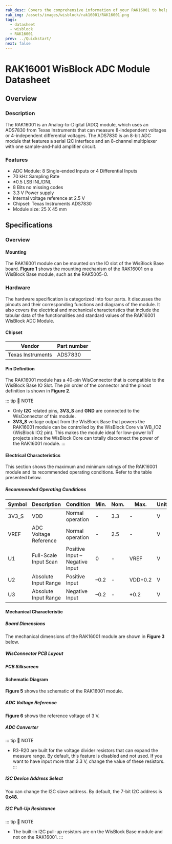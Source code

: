 ```yaml
---
rak_desc: Covers the comprehensive information of your RAK16001 to help you use it. This information includes technical specifications, characteristics, and requirements, and it also discusses the device components.
rak_img: /assets/images/wisblock/rak16001/RAK16001.png
tags:
  - datasheet
  - wisblock
  - RAK16001
prev: ../Quickstart/
next: false
---
```


# RAK16001 WisBlock ADC Module Datasheet

## Overview

### Description

The RAK16001 is an Analog-to-Digital (ADC) module, which uses an ADS7830 from Texas Instruments that can measure 8-independent voltages or 4-independent differential voltages. The ADS7830 is an 8-bit ADC module that features a serial I2C interface and an 8-channel multiplexer with one sample-and-hold amplifier circuit.

### Features

- ADC Module: 8 Single-ended Inputs or 4 Differential Inputs
- 70&nbsp;kHz Sampling Rate
- ±0.5&nbsp;LSB INL/DNL
- 8 Bits no missing codes
- 3.3&nbsp;V Power supply
- Internal voltage reference at 2.5&nbsp;V
- Chipset: Texas Instruments ADS7830
- Module size: 25 X 45&nbsp;mm

## Specifications

### Overview

#### Mounting

The RAK16001 module can be mounted on the IO slot of the WisBlock Base board. **Figure 1** shows the mounting mechanism of the RAK16001 on a WisBlock Base module, such as the RAK5005-O.

<rk-img
  src="/assets/images/wisblock/rak16001/datasheet/mounting-mechanism.png"
  width="60%"
  caption="RAK16001 mounting mechanism on a WisBlock Base module"
/>

### Hardware

The hardware specification is categorized into four parts. It discusses the pinouts and their corresponding functions and diagrams of the module. It also covers the electrical and mechanical characteristics that include the tabular data of the functionalities and standard values of the RAK16001 WisBlock ADC Module.

#### Chipset

| Vendor            | Part number  |
| ----------------- | ------------ |
| Texas Instruments | ADS7830      |

#### Pin Definition

The RAK16001 module has a 40-pin WisConnector that is compatible to the WisBlock Base IO Slot. The pin order of the connector and the pinout definition is shown in **Figure 2**.

<rk-img
  src="/assets/images/wisblock/rak16001/datasheet/rak16001_pinout.svg"
  width="70%"
  caption="RAK16001 Pinout Diagram"
/>

::: tip 📝 NOTE
- Only **I2C** related pins, **3V3_S** and **GND** are connected to the WisConnector of this module.
- **3V3_S** voltage output from the WisBlock Base that powers the RAK16001 module can be controlled by the WisBlock Core via WB_IO2 (WisBlock IO2 pin). This makes the module ideal for low-power IoT projects since the WisBlock Core can totally disconnect the power of the RAK16001 module.
:::

#### Electrical Characteristics

This section shows the maximum and minimum ratings of the RAK16001 module and its recommended operating conditions. Refer to the table presented below.

##### Recommended Operating Conditions

| Symbol | Description            | Condition                       | Min. | Nom. | Max.    | Unit |
| ------ | -----------------------| --------------------------------| ---- | -----| ------- | ---- |
| 3V3_S  | VDD                    | Normal operation                | -    | 3.3  | -       | V    |
| VREF   | ADC Voltage Reference  | Normal operation                | -    | 2.5  | -       | V    |
| U1     | Full-Scale Input Scan  | Positive Input – Negative Input | 0    | -    | VREF    | V    |
| U2     | Absolute Input Range   | Positive Input                  | –0.2 | -    | VDD+0.2 | V    |
| U3     | Absolute Input Range   | Negative Input                  | –0.2 | -    | +0.2    | V    |


#### Mechanical Characteristic

##### Board Dimensions

The mechanical dimensions of the RAK16001 module are shown in **Figure 3** below.

<rk-img
  src="/assets/images/wisblock/rak16001/datasheet/mechanical-dimensions.png"
  width="75%"
  caption="RAK16001 Mechanical Dimensions"
/>

##### WisConnector PCB Layout

<rk-img
  src="/assets/images/wisblock/rak16001/datasheet/wisconnector-pcb.png"
  width="100%"
  caption="WisConnector PCB footprint and recommendations"
/>

##### PCB Silkscreen

<rk-img
  src="/assets/images/wisblock/rak16001/datasheet/silkscreen.png"
  width="30%"
  caption="RAK16001 PCB Silkscreen"
/>

#### Schematic Diagram

**Figure 5** shows the schematic of the RAK16001 module.

<rk-img
  src="/assets/images/wisblock/rak16001/datasheet/rak16001-schematic.png"
  width="100%"
  caption="RAK16001 WisBlock Module Schematics"
/>

##### ADC Voltage Reference

**Figure 6** shows the reference voltage of 3&nbsp;V.

<rk-img
  src="/assets/images/wisblock/rak16001/datasheet/voltage-ref.png"
  width="35%"
  caption="RAK16001 ADC Voltage Reference"
/>

##### ADC Converter

<rk-img
  src="/assets/images/wisblock/rak16001/datasheet/adc-converter.png"
  width="70%"
  caption="RAK16001 ADC Converter"
/>

::: tip 📝 NOTE
- R3-R20 are built for the voltage divider resistors that can expand the measure range. By default, this feature is disabled and not used. If you want to have input more than 3.3&nbsp;V, change the value of these resistors.
:::

##### I2C Device Address Select

You can change the I2C slave address. By default, the 7-bit I2C address is **0x48**.

<rk-img
  src="/assets/images/wisblock/rak16001/datasheet/i2c-select.png"
  width="20%"
  caption="RAK16001 I2C Address Select"
/>

##### I2C Pull-Up Resistance

<rk-img
  src="/assets/images/wisblock/rak16001/datasheet/i2c-pullup.png"
  width="30%"
  caption="RAK16001 I2C Pull-up Resistance"
/>

::: tip 📝 NOTE
- The built-in I2C pull-up resistors are on the WisBlock Base module and not on the RAK16001.
:::

